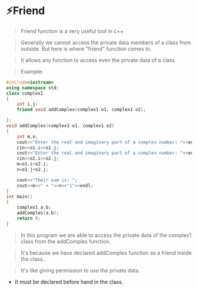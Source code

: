 # ⚡Friend
> Friend function is a very useful tool in c++

> Generally we cannot access the private data members of a class from outside. But here is where "friend" function comes in.

> It allows any function to access even the private data of a class

> Example:

```c++
#include<iostream>
using namespace std;
class complex1
{
    int i,j;
    friend void addComples(complex1 o1, complex1 o2);

};
void addComples(complex1 o1, complex1 o2)
{
    int m,n;
    cout<<"Enter the real and imaginary part of a complex number: "<<endl;
    cin>>o1.i>>o1.j;
    cout<<"Enter the real and imaginary part of a complex number: "<<endl;
    cin>>o2.i>>o2.j;
    m=o1.i+o2.i;
    n=o1.j+o2.j;

    cout<<"Their sum is: ";
    cout<<m<<" + "<<n<<"i"<<endl;
}
int main()
{
    complex1 a,b;
    addComples(a,b);
    return 0;
}
```

> In this program we are able to access the private data of the complex1 class from the addComples function.

> It's because we have declared addComples function as a friend inside the class..

> It's like giving permission to use the private data.

- It must be declared before hand in the class.
